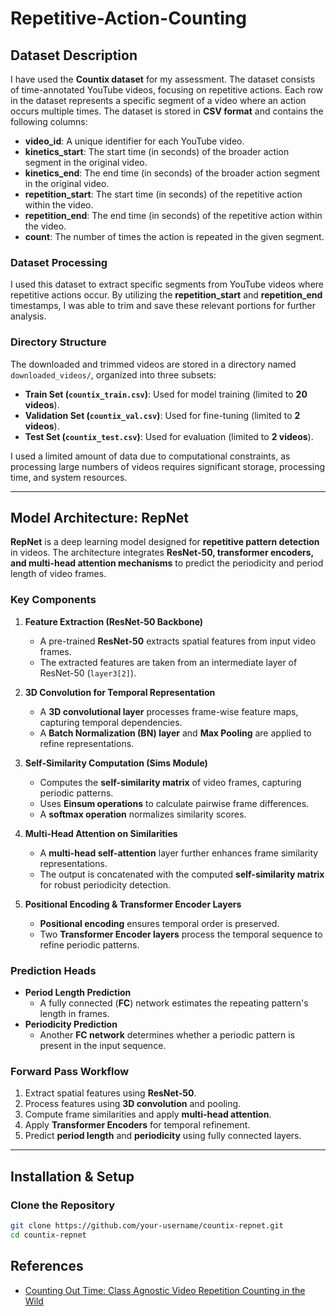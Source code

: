 # Repetitive-Action-Counting

## Dataset Description
I have used the **Countix dataset** for my assessment. The dataset consists of time-annotated YouTube videos, focusing on repetitive actions. Each row in the dataset represents a specific segment of a video where an action occurs multiple times. The dataset is stored in **CSV format** and contains the following columns:

- **video_id**: A unique identifier for each YouTube video.
- **kinetics_start**: The start time (in seconds) of the broader action segment in the original video.
- **kinetics_end**: The end time (in seconds) of the broader action segment in the original video.
- **repetition_start**: The start time (in seconds) of the repetitive action within the video.
- **repetition_end**: The end time (in seconds) of the repetitive action within the video.
- **count**: The number of times the action is repeated in the given segment.

### Dataset Processing
I used this dataset to extract specific segments from YouTube videos where repetitive actions occur. By utilizing the **repetition_start** and **repetition_end** timestamps, I was able to trim and save these relevant portions for further analysis.

### Directory Structure
The downloaded and trimmed videos are stored in a directory named `downloaded_videos/`, organized into three subsets:

- **Train Set (`countix_train.csv`)**: Used for model training (limited to **20 videos**).
- **Validation Set (`countix_val.csv`)**: Used for fine-tuning (limited to **2 videos**).
- **Test Set (`countix_test.csv`)**: Used for evaluation (limited to **2 videos**).

I used a limited amount of data due to computational constraints, as processing large numbers of videos requires significant storage, processing time, and system resources.

---

## Model Architecture: RepNet
**RepNet** is a deep learning model designed for **repetitive pattern detection** in videos. The architecture integrates **ResNet-50, transformer encoders, and multi-head attention mechanisms** to predict the periodicity and period length of video frames.

### Key Components
1. **Feature Extraction (ResNet-50 Backbone)**
   - A pre-trained **ResNet-50** extracts spatial features from input video frames.
   - The extracted features are taken from an intermediate layer of ResNet-50 (`layer3[2]`).

2. **3D Convolution for Temporal Representation**
   - A **3D convolutional layer** processes frame-wise feature maps, capturing temporal dependencies.
   - A **Batch Normalization (BN) layer** and **Max Pooling** are applied to refine representations.

3. **Self-Similarity Computation (Sims Module)**
   - Computes the **self-similarity matrix** of video frames, capturing periodic patterns.
   - Uses **Einsum operations** to calculate pairwise frame differences.
   - A **softmax operation** normalizes similarity scores.

4. **Multi-Head Attention on Similarities**
   - A **multi-head self-attention** layer further enhances frame similarity representations.
   - The output is concatenated with the computed **self-similarity matrix** for robust periodicity detection.

5. **Positional Encoding & Transformer Encoder Layers**
   - **Positional encoding** ensures temporal order is preserved.
   - Two **Transformer Encoder layers** process the temporal sequence to refine periodic patterns.

### Prediction Heads
- **Period Length Prediction**
  - A fully connected (**FC**) network estimates the repeating pattern's length in frames.
- **Periodicity Prediction**
  - Another **FC network** determines whether a periodic pattern is present in the input sequence.

### Forward Pass Workflow
1. Extract spatial features using **ResNet-50**.
2. Process features using **3D convolution** and pooling.
3. Compute frame similarities and apply **multi-head attention**.
4. Apply **Transformer Encoders** for temporal refinement.
5. Predict **period length** and **periodicity** using fully connected layers.

---

## Installation & Setup
### Clone the Repository
```bash
git clone https://github.com/your-username/countix-repnet.git
cd countix-repnet
```

## References
- [Counting Out Time: Class Agnostic Video Repetition Counting in the Wild](https://arxiv.org/pdf/2006.15418)




